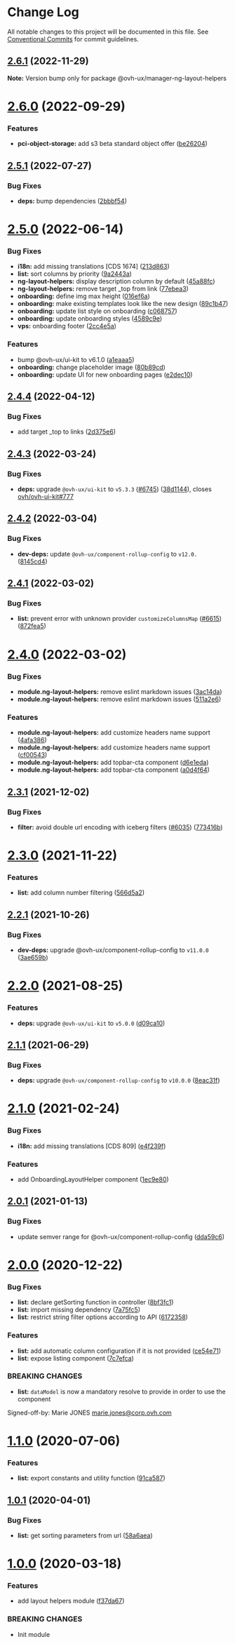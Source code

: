 # Change Log

All notable changes to this project will be documented in this file.
See [Conventional Commits](https://conventionalcommits.org) for commit guidelines.

## [2.6.1](https://github.com/ovh/manager/compare/@ovh-ux/manager-ng-layout-helpers@2.6.0...@ovh-ux/manager-ng-layout-helpers@2.6.1) (2022-11-29)

**Note:** Version bump only for package @ovh-ux/manager-ng-layout-helpers





# [2.6.0](https://github.com/ovh/manager/compare/@ovh-ux/manager-ng-layout-helpers@2.5.1...@ovh-ux/manager-ng-layout-helpers@2.6.0) (2022-09-29)


### Features

* **pci-object-storage:** add s3 beta standard object offer ([be26204](https://github.com/ovh/manager/commit/be26204a9f3fa54516b39770078779dbf6969eb4))



## [2.5.1](https://github.com/ovh/manager/compare/@ovh-ux/manager-ng-layout-helpers@2.5.0...@ovh-ux/manager-ng-layout-helpers@2.5.1) (2022-07-27)


### Bug Fixes

* **deps:** bump dependencies ([2bbbf54](https://github.com/ovh/manager/commit/2bbbf540b44ed1bffb555fc55045a6f9ea756e78))



# [2.5.0](https://github.com/ovh/manager/compare/@ovh-ux/manager-ng-layout-helpers@2.4.4...@ovh-ux/manager-ng-layout-helpers@2.5.0) (2022-06-14)


### Bug Fixes

* **i18n:** add missing translations [CDS 1674] ([213d863](https://github.com/ovh/manager/commit/213d8630bd850c78839a83019c058bb874f28457))
* **list:** sort columns by priority ([9a2443a](https://github.com/ovh/manager/commit/9a2443ab7fe2eb34cb4c93eb377aef082eddd026))
* **ng-layout-helpers:** display description column by default ([45a88fc](https://github.com/ovh/manager/commit/45a88fc3523ee17f1d71060ff7307704696130c1))
* **ng-layout-helpers:** remove target _top from link ([77ebea3](https://github.com/ovh/manager/commit/77ebea3dc22eb77b2c657d7cfbd5320a43d8bdc2))
* **onboarding:** define img max height ([016ef6a](https://github.com/ovh/manager/commit/016ef6a9a6300f3309104e9b604864ae3d4e6bdf))
* **onboarding:** make existing templates look like the new design ([89c1b47](https://github.com/ovh/manager/commit/89c1b47cea2d4ad8bad39200e9bf9e55ec1ca2ee))
* **onboarding:** update list style on onboarding ([c068757](https://github.com/ovh/manager/commit/c06875775d546ac7820b5d2657d4858fadec3e5d))
* **onboarding:** update onboarding styles ([4589c9e](https://github.com/ovh/manager/commit/4589c9e12f83deed1f533a2a32ca26e92bbce6d2))
* **vps:** onboarding footer ([2cc4e5a](https://github.com/ovh/manager/commit/2cc4e5a5e8616e86e6b19c5cdf2cb23328bb2694))


### Features

* bump @ovh-ux/ui-kit to v6.1.0 ([a1eaaa5](https://github.com/ovh/manager/commit/a1eaaa5cb68652d1d600ba02e0d27de557de94e5))
* **onboarding:** change placeholder image ([80b89cd](https://github.com/ovh/manager/commit/80b89cd661e0e9fc8b4972c773e1d2d1f8adbfc7))
* **onboarding:** update UI for new onboarding pages ([e2dec10](https://github.com/ovh/manager/commit/e2dec106346c30c0db226a37f2215a6dd1898c53))



## [2.4.4](https://github.com/ovh/manager/compare/@ovh-ux/manager-ng-layout-helpers@2.4.3...@ovh-ux/manager-ng-layout-helpers@2.4.4) (2022-04-12)


### Bug Fixes

* add target _top to links ([2d375e6](https://github.com/ovh/manager/commit/2d375e6ac23773f6d4f9780aa3fa8df903692adc))



## [2.4.3](https://github.com/ovh/manager/compare/@ovh-ux/manager-ng-layout-helpers@2.4.2...@ovh-ux/manager-ng-layout-helpers@2.4.3) (2022-03-24)


### Bug Fixes

* **deps:** upgrade `@ovh-ux/ui-kit` to `v5.3.3` ([#6745](https://github.com/ovh/manager/issues/6745)) ([38d1144](https://github.com/ovh/manager/commit/38d11445b3671755758d153a4f4a166c7946705c)), closes [ovh/ovh-ui-kit#777](https://github.com/ovh/ovh-ui-kit/issues/777)



## [2.4.2](https://github.com/ovh/manager/compare/@ovh-ux/manager-ng-layout-helpers@2.4.1...@ovh-ux/manager-ng-layout-helpers@2.4.2) (2022-03-04)


### Bug Fixes

* **dev-deps:** update `@ovh-ux/component-rollup-config` to `v12.0.` ([8145cd4](https://github.com/ovh/manager/commit/8145cd44a34cec071db4b5267182705625951077))



## [2.4.1](https://github.com/ovh/manager/compare/@ovh-ux/manager-ng-layout-helpers@2.4.0...@ovh-ux/manager-ng-layout-helpers@2.4.1) (2022-03-02)


### Bug Fixes

* **list:** prevent error with unknown provider `customizeColumnsMap` ([#6615](https://github.com/ovh/manager/issues/6615)) ([872fea5](https://github.com/ovh/manager/commit/872fea5dc788831d4ddc83780254fee3b9ccb60d))



# [2.4.0](https://github.com/ovh/manager/compare/@ovh-ux/manager-ng-layout-helpers@2.3.1...@ovh-ux/manager-ng-layout-helpers@2.4.0) (2022-03-02)


### Bug Fixes

* **module.ng-layout-helpers:** remove eslint markdown issues ([3ac14da](https://github.com/ovh/manager/commit/3ac14da627215662b50ba57d3ff1d3cf4b426835))
* **module.ng-layout-helpers:** remove eslint markdown issues ([511a2e6](https://github.com/ovh/manager/commit/511a2e610e6990baef9711df3472ac5adb1ccd92))


### Features

* **module.ng-layout-helpers:** add customize headers name support ([4afa386](https://github.com/ovh/manager/commit/4afa386b2f8e87af6a8cc3bc8178ba2c57b39c8f))
* **module.ng-layout-helpers:** add customize headers name support ([cf00543](https://github.com/ovh/manager/commit/cf005433b0e0ce9f314d19bd869975253b762600))
* **module.ng-layout-helpers:** add topbar-cta component ([d6e1eda](https://github.com/ovh/manager/commit/d6e1eda1930343997fcf21cbe8691d6b0b3c6f49))
* **module.ng-layout-helpers:** add topbar-cta component ([a0d4f64](https://github.com/ovh/manager/commit/a0d4f642da5e24527955958151ab1c97c76859b3))



## [2.3.1](https://github.com/ovh/manager/compare/@ovh-ux/manager-ng-layout-helpers@2.3.0...@ovh-ux/manager-ng-layout-helpers@2.3.1) (2021-12-02)


### Bug Fixes

* **filter:** avoid double url encoding with iceberg filters ([#6035](https://github.com/ovh/manager/issues/6035)) ([773416b](https://github.com/ovh/manager/commit/773416b1604c8d205d57ced34b62b5ebaa419b9b))



# [2.3.0](https://github.com/ovh/manager/compare/@ovh-ux/manager-ng-layout-helpers@2.2.1...@ovh-ux/manager-ng-layout-helpers@2.3.0) (2021-11-22)


### Features

* **list:** add column number filtering ([566d5a2](https://github.com/ovh/manager/commit/566d5a245a2ceeeb106ee93b1e64cb8b6bae8597))



## [2.2.1](https://github.com/ovh/manager/compare/@ovh-ux/manager-ng-layout-helpers@2.2.0...@ovh-ux/manager-ng-layout-helpers@2.2.1) (2021-10-26)


### Bug Fixes

* **dev-deps:** upgrade @ovh-ux/component-rollup-config to `v11.0.0` ([3ae659b](https://github.com/ovh/manager/commit/3ae659bea59244fd5660375b9dac52055cc374b0))



# [2.2.0](https://github.com/ovh/manager/compare/@ovh-ux/manager-ng-layout-helpers@2.1.1...@ovh-ux/manager-ng-layout-helpers@2.2.0) (2021-08-25)


### Features

* **deps:** upgrade `@ovh-ux/ui-kit` to `v5.0.0` ([d09ca10](https://github.com/ovh/manager/commit/d09ca10f4b7ca629e0b2f1fcb59278ea7f309a9e))



## [2.1.1](https://github.com/ovh/manager/compare/@ovh-ux/manager-ng-layout-helpers@2.1.0...@ovh-ux/manager-ng-layout-helpers@2.1.1) (2021-06-29)


### Bug Fixes

* **deps:** upgrade `@ovh-ux/component-rollup-config` to `v10.0.0` ([8eac31f](https://github.com/ovh/manager/commit/8eac31f81e46d1570c131cf55788d6435842ab6d))



# [2.1.0](https://github.com/ovh/manager/compare/@ovh-ux/manager-ng-layout-helpers@2.0.1...@ovh-ux/manager-ng-layout-helpers@2.1.0) (2021-02-24)


### Bug Fixes

* **i18n:** add missing translations [CDS 809] ([e4f239f](https://github.com/ovh/manager/commit/e4f239f8cb2016510eacba73e43ac3f561acebbf))


### Features

* add OnboardingLayoutHelper component ([1ec9e80](https://github.com/ovh/manager/commit/1ec9e802997854ba7d479568f778c5bf3afc8b74))



## [2.0.1](https://github.com/ovh/manager/compare/@ovh-ux/manager-ng-layout-helpers@2.0.0...@ovh-ux/manager-ng-layout-helpers@2.0.1) (2021-01-13)


### Bug Fixes

* update semver range for @ovh-ux/component-rollup-config ([dda59c6](https://github.com/ovh/manager/commit/dda59c6b71cb4ad9ab98f06a0bf995a7eb45a1d9))



# [2.0.0](https://github.com/ovh/manager/compare/@ovh-ux/manager-ng-layout-helpers@1.1.0...@ovh-ux/manager-ng-layout-helpers@2.0.0) (2020-12-22)


### Bug Fixes

* **list:** declare getSorting function in controller ([8bf3fc1](https://github.com/ovh/manager/commit/8bf3fc1e06f873bcd8501051700441f443b902ca))
* **list:** import missing dependency ([7a75fc5](https://github.com/ovh/manager/commit/7a75fc5b77e4e9e2b2f06215b763b11d2b9131b7))
* **list:** restrict string filter options according to API ([6172358](https://github.com/ovh/manager/commit/6172358b57ed31389330334312f0087aa4fbd7f3))


### Features

* **list:** add automatic column configuration if it is not provided ([ce54e71](https://github.com/ovh/manager/commit/ce54e712120ef308e1fb11a9b45aaba299ac398d))
* **list:** expose listing component ([7c7efca](https://github.com/ovh/manager/commit/7c7efcabdcd87e25685721192e4d34ac79a5bc94))


### BREAKING CHANGES

* **list:** `dataModel` is now a mandatory resolve to provide in order to use the component

Signed-off-by: Marie JONES <marie.jones@corp.ovh.com>



# [1.1.0](https://github.com/ovh/manager/compare/@ovh-ux/manager-ng-layout-helpers@1.0.1...@ovh-ux/manager-ng-layout-helpers@1.1.0) (2020-07-06)


### Features

* **list:** export constants and utility function ([91ca587](https://github.com/ovh/manager/commit/91ca587505bfecb4fa8993aa2d41836c328fc66d))



## [1.0.1](https://github.com/ovh/manager/compare/@ovh-ux/manager-ng-layout-helpers@1.0.0...@ovh-ux/manager-ng-layout-helpers@1.0.1) (2020-04-01)


### Bug Fixes

* **list:** get sorting parameters from url ([58a6aea](https://github.com/ovh/manager/commit/58a6aeaca0dd5d3abdb1c0c1c856f42f51ce78f0))



# [1.0.0](https://github.com/ovh/manager/compare/@ovh-ux/manager-ng-layout-helpers@0.0.0...@ovh-ux/manager-ng-layout-helpers@1.0.0) (2020-03-18)


### Features

* add layout helpers module ([f37da67](https://github.com/ovh/manager/commit/f37da6712199419856dbb846f63da5ca6d039a6b))


### BREAKING CHANGES

* Init module
